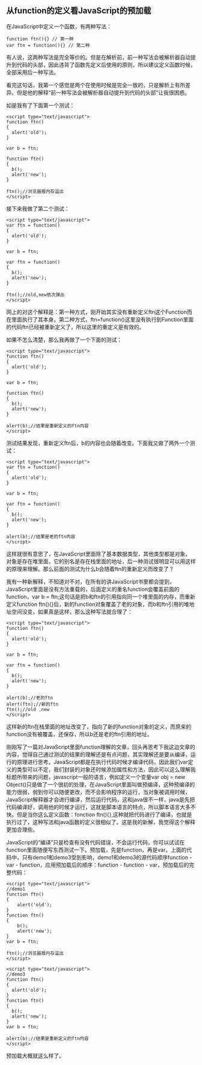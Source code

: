 ## 从function的定义看JavaScript的预加载

在JavaScript中定义一个函数，有两种写法：
```
function ftn(){} // 第一种
var ftn = function(){} // 第二种
```

有人说，这两种写法是完全等价的。但是在解析前，前一种写法会被解析器自动提升到代码的头部，因此违背了函数先定义后使用的原则，所以建议定义函数时候，全部采用后一种写法。

看完这句话，我第一个感觉是两个在使用时候是完全一致的，只是解析上有所差异。但是他的解释“前一种写法会被解析器自动提升到代码的头部”让我很困惑。

如是我有了下面第一个测试：
```
<script type="text/javascript">
function ftn()
{
  alert('old');
}

var b = ftn;

function ftn()
{
  b();
  alert('new');
}

ftn();//浏览器报内存溢出
</script>
```

接下来我做了第二个测试：
```
<script type="text/javascript">
var ftn = function()
{
  alert('old');
}

var b = ftn;

var ftn = function()
{
  b();
  alert('new');
}

ftn();//old,new依次弹出
</script>
```

网上的对这个解释是：第一种方式，刚开始其实没有重新定义ftn这个Function而在里面执行了其本身。第二种方式，ftn=function()这里没有执行到Function里面的代码ftn已经被重新定义了，所以这里的重定义是有效的。

如果不怎么清楚，那么我再做了一个下面的测试：
```
<script type="text/javascript">
function ftn()
{
  alert('old');
}

var b = ftn;

function ftn()
{
  b();
  alert('new');
}

alert(b);//结果是重新定义的ftn内容
</script>
```

测试结果发现，重新定义ftn后，b的内容也会随着改变。下面我又做了两外一个测试：
```
<script type="text/javascript">
var ftn = function()
{
  alert('old');
}

var b = ftn;

var ftn = function()
{
  b();
  alert('new');
}

alert(b);//结果是老的ftn内容
</script>
```

这样就很有意思了，在JavaScript里面除了基本数据类型，其他类型都是对象，对象是存在堆里面，它的别名是存在栈里面的地址，后一种测试很明显可以用这样的原理来理解。那么前面的测试为什么b会随着ftn的重新定义而改变了？

我有一种新解释，不知道对不对，在所有的讲JavaScript书里都会提到，JavaScript里面是没有方法重载的，后面定义的重名function会覆盖前面的function，var b = ftn;这句话是把b和ftn的引用指向同一个堆里面的内存，而重新定义function ftn(){}后，新的function对象覆盖了老的对象，而b和ftn引用的堆地址空间没变，如果真是这样，那么这种写法就合理了：
```
<script type="text/javascript">
function ftn()
{
  alert('old');
}

var b = ftn;

var ftn = function()
{
  b();
  alert('new');
}

alert(b);//老的ftn
alert(ftn);//新的ftn
ftn();//old ,new
</script>
```

这样新的ftn在栈里面的地址改变了，指向了新的function对象的定义，而原来的function没有被覆盖，还保存，所以b还是老的ftn引用的地址。

刚刚写了一篇对JavaScript里面function理解的文章，回头再思考下我这边文章的内容，觉得自己通过测试的结果的理解还是有点问题，其实理解还是要从编译，运行的原理进行思考。JavaScript都是在执行代码时候才编译代码，因此我们var定义的类型可以不定，我们封装的对象还时候添加属性和方法，因此可以这么理解我标题所带来的问题，javascript一般的语言，例如定义一个变量var obj = new Object()只是做了一个很初的处理，在JavaScript里面叫做预编译，这种预编译的能力很弱，弱到你可以随便更改，而不会影响程序的运行，当对象被调用时候，JavaScript解释器才会进行编译，然后运行代码，这和java很不一样，java是先把代码编译好，调用他的时候才运行，这就是脚本语言的特点，所以脚本语言大多不快。但是当你这么定义函数：fonction ftn(){},这种就把代码进行了编译，也就是执行过了，这种写法和java函数的定义很相似了。这是我的新解，我觉得这个解释更加合理些。

JavaScript的“编译”只是检查有没有代码错误，不会运行代码，你可以试试在function里面随便写东西测试一下。预加载，先是function，再是var。上面的代码中，只有demo1和demo3受到影响，demo1和demo3的源代码顺序function - var - function，应用预加载后的顺序：function - function - var，预加载后的完整代码：
```
<script type="text/javascript">
//demo1
function ftn()
{
    alert('old');
}
function ftn()
{
    b();
    alert('new');
}
var b = ftn;

ftn();//浏览器报内存溢出
</script>
```

```
<script type="text/javascript">
//demo3
function ftn()
{
  alert('old');
}
function ftn()
{
  b();
  alert('new');
}
var b = ftn;

alert(b);//结果是重新定义的ftn内容
</script>
```

预加载大概就这么样了。
